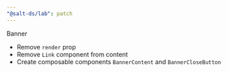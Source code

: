 ```yaml
---
"@salt-ds/lab": patch
---
```


Banner

- Remove `render` prop
- Remove `Link` component from content
- Create composable components `BannerContent` and `BannerCloseButton`
